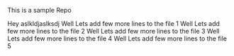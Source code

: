 This is a sample Repo

Hey aslkldjaslksdj
Well Lets add few more lines to the file 1
Well Lets add few more lines to the file 2
Well Lets add few more lines to the file 3
Well Lets add few more lines to the file 4
Well Lets add few more lines to the file 5
